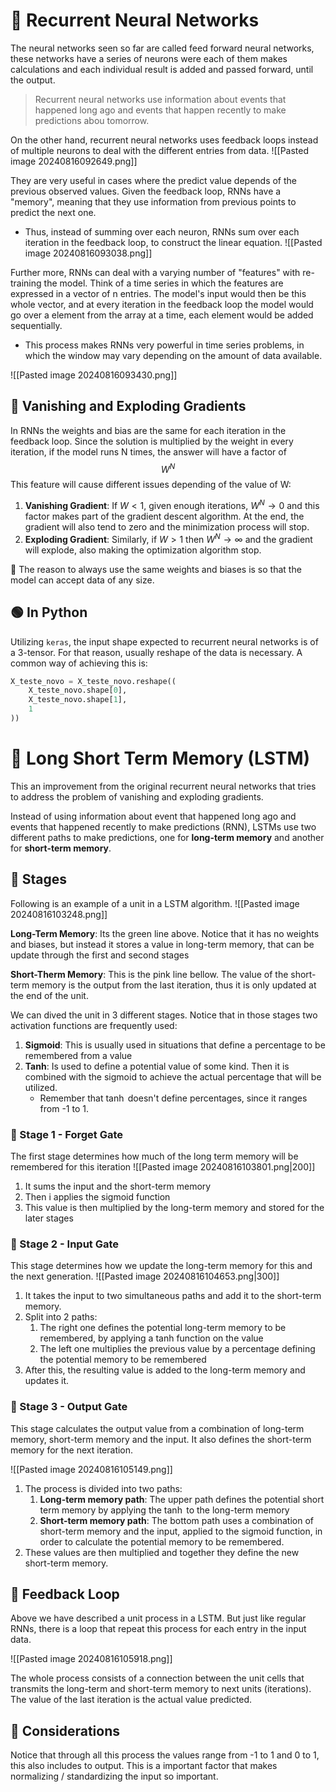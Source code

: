 # 🔵 Recurrent Neural Networks
The neural networks seen so far are called feed forward neural networks, these networks have a series of neurons were each of them makes calculations and each individual result is added and passed forward, until the output. 

> Recurrent neural networks use information about events that happened long ago and events that happen recently to make predictions abou tomorrow. 

On the other hand, recurrent neural networks uses feedback loops instead of multiple neurons to deal with the different entries from data. 
![[Pasted image 20240816092649.png]]

They are very useful in cases where the predict value depends of the previous observed values. Given the feedback loop, RNNs have a "memory", meaning that they use information from previous points to predict the next one. 

- Thus, instead of summing over each neuron, RNNs sum over each iteration in the feedback loop, to construct the linear equation.
![[Pasted image 20240816093038.png]]

Further more, RNNs can deal with a varying number of "features" with re-training the model. Think of a time series in which the features are expressed in a vector of n entries. The model's input would then be this whole vector, and at every iteration in the feedback loop the model would go over a element from the array at a time, each element would be added sequentially. 

- This process makes RNNs very powerful in time series problems, in which the window may vary depending on the amount of data available. 

![[Pasted image 20240816093430.png]]

## 🔷 Vanishing and Exploding Gradients
In RNNs the weights and bias are the same for each iteration in the feedback loop. Since the solution is multiplied by the weight in every iteration, if the model runs N times, the answer will have a factor of
$$W^{N}$$
This feature will cause different issues depending of the value of W:

1. **Vanishing Gradient**: If $W<1$, given enough iterations, $W^{N}\to 0$ and this factor makes part of the gradient descent algorithm. At the end, the gradient will also tend to zero and the minimization process will stop.
2. **Exploding Gradient**: Similarly, if $W>1$ then $W^{N}\to\infty$ and the gradient will explode, also making the optimization algorithm stop.

🛑 The reason to always use the same weights and biases is so that the model can accept data of any size.

## 🟢 In Python

Utilizing `keras`, the input shape expected to recurrent neural networks is of a 3-tensor. For that reason, usually reshape of the data is necessary. A common way of achieving this is:

```python
X_teste_novo = X_teste_novo.reshape((
	X_teste_novo.shape[0],
	X_teste_novo.shape[1],
	1
))
```


# 🔵 Long Short Term Memory (LSTM)
This an improvement from the original recurrent neural networks that tries to address the problem of vanishing and exploding gradients. 

Instead of using information about event that happened long ago and events that happened recently to make predictions (RNN), LSTMs use two different paths to make predictions, one for **long-term memory** and another for **short-term memory**.

## 🔷 Stages

Following is an example of a unit in a LSTM algorithm.
![[Pasted image 20240816103248.png]]

**Long-Term Memory**: Its the green line above. Notice that it has no weights and biases, but instead it stores a value in long-term memory, that can be update through the first and second stages

**Short-Therm Memory**: This is the pink line bellow. The value of the short-term memory is the output from the last iteration, thus it is only updated at the end of the unit. 

We can dived the unit in 3 different stages. Notice that in those stages two activation functions are frequently used:
1. **Sigmoid**: This is usually used in situations that define a percentage to be remembered from a value
2. **Tanh**: Is used to define a potential value of some kind. Then it is combined with the sigmoid to achieve the actual percentage that will be utilized.
	- Remember that $\tanh$ doesn't define percentages, since it ranges from -1 to 1.

### 🔹 Stage 1 - Forget Gate

The first stage determines how much of the long term memory will be remembered for this iteration
![[Pasted image 20240816103801.png|200]]
1. It sums the input and the short-term memory
2. Then i applies the sigmoid function 
3. This value is then multiplied by the long-term memory and stored for the later stages

### 🔹 Stage 2 - Input Gate
This stage determines how we update the long-term memory for this and the next generation.
![[Pasted image 20240816104653.png|300]]

1. It takes the input to two simultaneous paths and add it to the short-term memory.
2. Split into 2 paths:
	1. The right one defines the potential long-term memory to be remembered, by applying a tanh function on the value
	2. The left one multiplies the previous value by a percentage defining the potential memory to be remembered
3. After this, the resulting value is added to the long-term memory and updates it.

### 🔹 Stage 3 - Output Gate
This stage calculates the output value from a combination of long-term memory, short-term memory and the input. It also defines the short-term memory for the next iteration.

![[Pasted image 20240816105149.png]]

1. The process is divided into two paths:
	1. **Long-term memory path**: The upper path defines the potential short term memory by applying the $\tanh$ to the long-term memory
	2. **Short-term memory path**: The bottom path uses a combination of short-term memory and the input, applied to the sigmoid function, in order to calculate the potential memory to be remembered.
2. These values are then multiplied and together they define the new short-term memory.

## 🔷 Feedback Loop
Above we have described a unit process in a LSTM. But just like regular RNNs, there is a loop that repeat this process for each entry in the input data.

![[Pasted image 20240816105918.png]]

The whole process consists of a connection between the unit cells that transmits the long-term and short-term memory to next units (iterations). The value of the last iteration is the actual value predicted.  

## 🔶 Considerations
Notice that through all this process the values range from -1 to 1 and 0 to 1, this also includes to output. This is a important factor that makes normalizing / standardizing the input so important.


